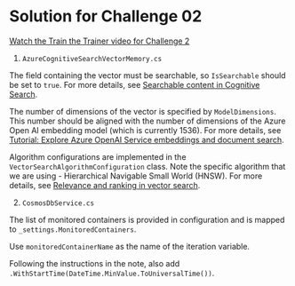 # Solution for Challenge 02

[Watch the Train the Trainer video for Challenge 2](https://youtu.be/bRhsjqnrhKs)


1. `AzureCognitiveSearchVectorMemory.cs`

The field containing the vector must be searchable, so `IsSearchable` should be set to `true`. For more details, see [Searchable content in Cognitive Search](https://learn.microsoft.com/azure/search/retrieval-augmented-generation-overview#searchable-content-in-cognitive-search).

The number of dimensions of the vector is specified by `ModelDimensions`. This number should be aligned with the number of dimensions of the Azure Open AI embedding model (which is currently 1536). For more details, see [Tutorial: Explore Azure OpenAI Service embeddings and document search](https://learn.microsoft.com/azure/ai-services/openai/tutorials/embeddings?tabs=command-line).

Algorithm configurations are implemented in the `VectorSearchAlgorithmConfiguration` class. Note the specific algorithm that we are using - Hierarchical Navigable Small World (HNSW). For more details, see [Relevance and ranking in vector search](https://learn.microsoft.com/azure/search/vector-search-ranking).

2. `CosmosDbService.cs`

The list of monitored containers is provided in configuration and is mapped to `_settings.MonitoredContainers`.

Use `monitoredContainerName` as the name of the iteration variable.

Following the instructions in the note, also add `.WithStartTime(DateTime.MinValue.ToUniversalTime())`.
